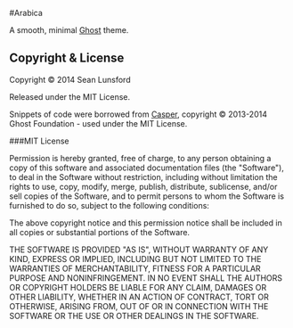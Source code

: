 #Arabica

A smooth, minimal [Ghost](https://ghost.org) theme.

## Copyright & License

Copyright &copy; 2014 Sean Lunsford

Released under the MIT License.

Snippets of code were borrowed from [Casper](https://github.com/TryGhost/Casper), copyright &copy; 2013-2014 Ghost Foundation - used under the MIT License.

###MIT License

Permission is hereby granted, free of charge, to any person obtaining a copy of this software and associated documentation files (the "Software"), to deal in the Software without restriction, including without limitation the rights to use, copy, modify, merge, publish, distribute, sublicense, and/or sell copies of the Software, and to permit persons to whom the Software is furnished to do so, subject to the following conditions:

The above copyright notice and this permission notice shall be included in all copies or substantial portions of the Software.

THE SOFTWARE IS PROVIDED "AS IS", WITHOUT WARRANTY OF ANY KIND, EXPRESS OR IMPLIED, INCLUDING BUT NOT LIMITED TO THE WARRANTIES OF MERCHANTABILITY, FITNESS FOR A PARTICULAR PURPOSE AND NONINFRINGEMENT. IN NO EVENT SHALL THE AUTHORS OR COPYRIGHT HOLDERS BE LIABLE FOR ANY CLAIM, DAMAGES OR OTHER LIABILITY, WHETHER IN AN ACTION OF CONTRACT, TORT OR OTHERWISE, ARISING FROM, OUT OF OR IN CONNECTION WITH THE SOFTWARE OR THE USE OR OTHER DEALINGS IN THE SOFTWARE.